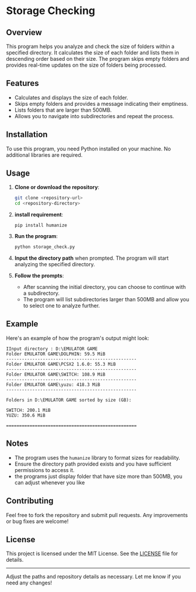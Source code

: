 

# Storage Checking

## Overview

This program helps you analyze and check the size of folders within a specified directory. It calculates the size of each folder and lists them in descending order based on their size. The program skips empty folders and provides real-time updates on the size of folders being processed.

## Features

- Calculates and displays the size of each folder.
- Skips empty folders and provides a message indicating their emptiness.
- Lists folders that are larger than 500MB.
- Allows you to navigate into subdirectories and repeat the process.

## Installation

To use this program, you need Python installed on your machine. No additional libraries are required.

## Usage

1. **Clone or download the repository**:
   ```bash
   git clone <repository-url>
   cd <repository-directory>
   ```
2. **install requirement**:
   ```terminal
   pip install humanize
   ```

2. **Run the program**:
   ```bash
   python storage_check.py
   ```

3. **Input the directory path** when prompted. The program will start analyzing the specified directory.

4. **Follow the prompts**:
   - After scanning the initial directory, you can choose to continue with a subdirectory.
   - The program will list subdirectories larger than 500MB and allow you to select one to analyze further.

## Example

Here's an example of how the program's output might look:

```text
IInput directory : D:\EMULATOR GAME
Folder EMULATOR GAME\DOLPHIN: 59.5 MiB
--------------------------------------------------
Folder EMULATOR GAME\PCSX2 1.6.0: 55.3 MiB
--------------------------------------------------
Folder EMULATOR GAME\SWITCH: 108.9 MiB
--------------------------------------------------
Folder EMULATOR GAME\yuzu: 418.3 MiB
--------------------------------------------------

Folders in D:\EMULATOR GAME sorted by size (GB):

SWITCH: 200.1 MiB
YUZU: 350.6 MiB

==================================================
```

## Notes

- The program uses the `humanize` library to format sizes for readability.
- Ensure the directory path provided exists and you have sufficient permissions to access it.
- the programs just display folder that have size more than 500MB, you can adjust whenever you like

## Contributing

Feel free to fork the repository and submit pull requests. Any improvements or bug fixes are welcome!

## License

This project is licensed under the MIT License. See the [LICENSE](LICENSE) file for details.

---

Adjust the paths and repository details as necessary. Let me know if you need any changes!

